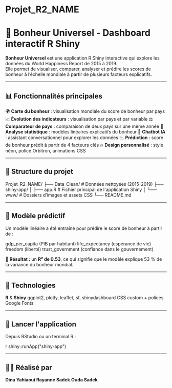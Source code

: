 # Projet_R2_NAME

# 🌟 Bonheur Universel - Dashboard interactif R Shiny

**Bonheur Universel** est une application R Shiny interactive qui explore les données du World Happiness Report de 2015 à 2019.  
Elle permet de visualiser, comparer, analyser et prédire les scores de bonheur à l’échelle mondiale à partir de plusieurs facteurs explicatifs.

---

## 📊 Fonctionnalités principales

🌍 **Carte du bonheur** : visualisation mondiale du score de bonheur par pays
📈 **Évolution des indicateurs** : visualisation par pays et par variable
⚖ **Comparateur de pays** : comparaison de deux pays sur une même année
🧠 **Analyse statistique** : modèles linéaires explicatifs du bonheur
🤖 **Chatbot IA** : assistant conversationnel pour explorer les données
📉 **Prédiction** : score de bonheur prédit à partir de 4 facteurs clés
🔥 **Design personnalisé** : style néon, police Orbitron, animations CSS

---

## 📁 Structure du projet

Projet_R2_NAME/
├── Data_Clean/            # Données nettoyées (2015-2019)
├── shiny-app/
│   ├── app.R              # Fichier principal de l'application Shiny
│   └── www/               # Dossiers d’images et assets CSS
└── README.md              

---

## 🧪 Modèle prédictif

Un modèle linéaire a été entraîné pour prédire le score de bonheur à partir de :

gdp_per_capita (PIB par habitant)
life_expectancy (espérance de vie)
freedom (liberté)
trust_government (confiance dans le gouvernement)

📌 **Résultat :** un **R² de 0.53**, ce qui signifie que le modèle explique 53 % de la variance du bonheur mondial.

---

## 🔧 Technologies

**R** & **Shiny**
ggplot2, plotly, leaflet, sf, shinydashboard
CSS custom + polices Google Fonts

---

## 🚀 Lancer l'application

Depuis RStudio ou un terminal R :

r
shiny::runApp("shiny-app")

---

## 🙋‍♀️ Réalisé par

**Dina Yahiaoui**  **Rayanne Sadek**  **Ouda Sadek**
